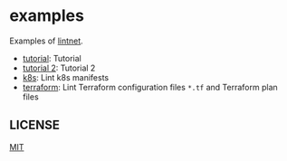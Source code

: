 # examples

Examples of [lintnet](https://lintnet.github.io/).

- [tutorial](tutorial): Tutorial
- [tutorial 2](tutorial-2): Tutorial 2
- [k8s](k8s): Lint k8s manifests
- [terraform](terraform): Lint Terraform configuration files `*.tf` and Terraform plan files

## LICENSE

[MIT](LICENSE)
